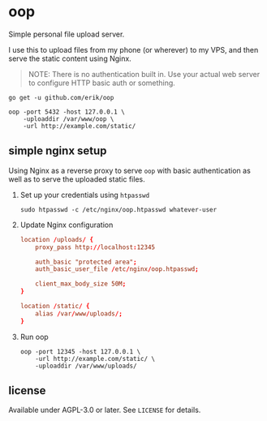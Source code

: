 # oop

Simple personal file upload server.

I use this to upload files from my phone (or wherever) to my VPS, and
then serve the static content using Nginx.

> NOTE: There is no authentication built in. Use your actual web
> server to configure HTTP basic auth or something.

```console
go get -u github.com/erik/oop

oop -port 5432 -host 127.0.0.1 \
    -uploaddir /var/www/oop \
    -url http://example.com/static/
```

## simple nginx setup

Using Nginx as a reverse proxy to serve `oop` with basic
authentication as well as to serve the uploaded static files.

1. Set up your credentials using `htpasswd`

   ```console
   sudo htpasswd -c /etc/nginx/oop.htpasswd whatever-user
   ```

2. Update Nginx configuration

   ```conf
   location /uploads/ {
       proxy_pass http://localhost:12345

       auth_basic "protected area";
       auth_basic_user_file /etc/nginx/oop.htpasswd;

       client_max_body_size 50M;
   }

   location /static/ {
       alias /var/www/uploads/;
   }
   ```

3. Run oop

   ```console
   oop -port 12345 -host 127.0.0.1 \
       -url http://example.com/static/ \
       -uploaddir /var/www/uploads/
   ```

## license

Available under AGPL-3.0 or later. See `LICENSE` for details.

